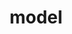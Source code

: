---
title: "model"
description: "provides data to be used by the controller and the view"
arguments:
    params: "optional - object with values extracted from the url"
return:
    - an object that contains data
    - an array of objects that contain data
    - a function that returns an object or a promise
    - a function that returns an an array of objects or a promise
template: index.jade
---